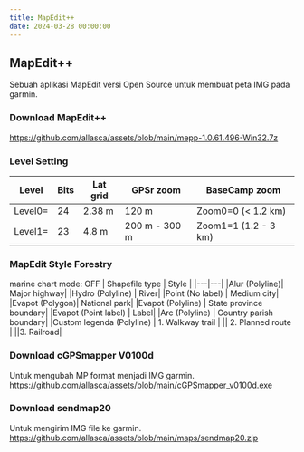 ```yaml
---
title: MapEdit++
date: 2024-03-28 00:00:00
---
```

## MapEdit++
Sebuah aplikasi MapEdit versi Open Source untuk membuat peta IMG pada garmin.
<!-- more -->
### Download MapEdit++
https://github.com/allasca/assets/blob/main/mepp-1.0.61.496-Win32.7z
### Level Setting
|Level|Bits|Lat grid|GPSr zoom|BaseCamp zoom|
|---|---|---|---|---|
|Level0=|24|2.38 m|120 m|Zoom0=0 (< 1.2 km)|
|Level1=|23|4.8 m| 200 m - 300 m |Zoom1=1 (1.2 - 3 km)|

### MapEdit Style Forestry
marine chart mode: OFF
| Shapefile type | Style |
|---|---|
|Alur (Polyline)| Major highway|
|Hydro (Polyline) | River|
|Point (No label) | Medium city|
|Evapot (Polygon)|  National park|
|Evapot (Polyline) | State province boundary|
|Evapot (Point label) | Label|
|Arc (Polyline) | Country parish boundary|
|Custom legenda (Polyline) | 1. Walkway trail |
|| 2. Planned route | 
||3. Railroad|

### Download cGPSmapper V0100d
Untuk mengubah MP format menjadi IMG garmin.
https://github.com/allasca/assets/blob/main/cGPSmapper_v0100d.exe

### Download sendmap20
Untuk mengirim IMG file ke garmin.
https://github.com/allasca/assets/blob/main/maps/sendmap20.zip